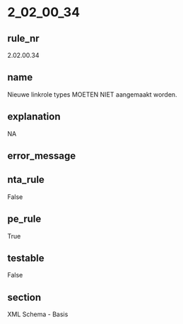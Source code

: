 # 2_02_00_34

## rule_nr
2.02.00.34

## name
Nieuwe linkrole types MOETEN NIET aangemaakt worden.

## explanation
NA

## error_message


## nta_rule
False

## pe_rule
True

## testable
False

## section
XML Schema - Basis

